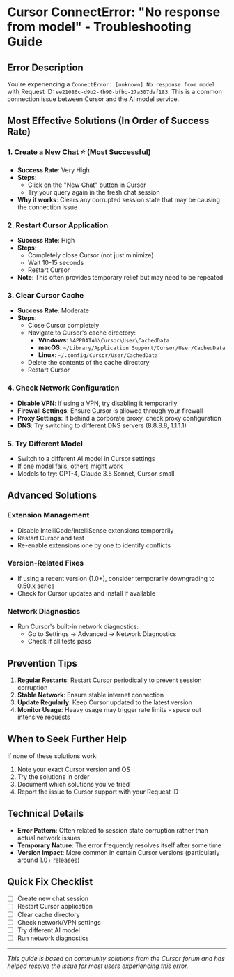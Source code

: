 # Cursor ConnectError: "No response from model" - Troubleshooting Guide

## Error Description
You're experiencing a `ConnectError: [unknown] No response from model` with Request ID: `ee21086c-d9b2-4b90-bfbc-27a307daf183`. This is a common connection issue between Cursor and the AI model service.

## Most Effective Solutions (In Order of Success Rate)

### 1. **Create a New Chat** ⭐ (Most Successful)
- **Success Rate**: Very High
- **Steps**: 
  - Click on the "New Chat" button in Cursor
  - Try your query again in the fresh chat session
- **Why it works**: Clears any corrupted session state that may be causing the connection issue

### 2. **Restart Cursor Application**
- **Success Rate**: High
- **Steps**:
  - Completely close Cursor (not just minimize)
  - Wait 10-15 seconds
  - Restart Cursor
- **Note**: This often provides temporary relief but may need to be repeated

### 3. **Clear Cursor Cache**
- **Success Rate**: Moderate
- **Steps**:
  - Close Cursor completely
  - Navigate to Cursor's cache directory:
    - **Windows**: `%APPDATA%\Cursor\User\CachedData`
    - **macOS**: `~/Library/Application Support/Cursor/User/CachedData`
    - **Linux**: `~/.config/Cursor/User/CachedData`
  - Delete the contents of the cache directory
  - Restart Cursor

### 4. **Check Network Configuration**
- **Disable VPN**: If using a VPN, try disabling it temporarily
- **Firewall Settings**: Ensure Cursor is allowed through your firewall
- **Proxy Settings**: If behind a corporate proxy, check proxy configuration
- **DNS**: Try switching to different DNS servers (8.8.8.8, 1.1.1.1)

### 5. **Try Different Model**
- Switch to a different AI model in Cursor settings
- If one model fails, others might work
- Models to try: GPT-4, Claude 3.5 Sonnet, Cursor-small

## Advanced Solutions

### Extension Management
- Disable IntelliCode/IntelliSense extensions temporarily
- Restart Cursor and test
- Re-enable extensions one by one to identify conflicts

### Version-Related Fixes
- If using a recent version (1.0+), consider temporarily downgrading to 0.50.x series
- Check for Cursor updates and install if available

### Network Diagnostics
- Run Cursor's built-in network diagnostics:
  - Go to Settings → Advanced → Network Diagnostics
  - Check if all tests pass

## Prevention Tips

1. **Regular Restarts**: Restart Cursor periodically to prevent session corruption
2. **Stable Network**: Ensure stable internet connection
3. **Update Regularly**: Keep Cursor updated to the latest version
4. **Monitor Usage**: Heavy usage may trigger rate limits - space out intensive requests

## When to Seek Further Help

If none of these solutions work:
1. Note your exact Cursor version and OS
2. Try the solutions in order
3. Document which solutions you've tried
4. Report the issue to Cursor support with your Request ID

## Technical Details

- **Error Pattern**: Often related to session state corruption rather than actual network issues
- **Temporary Nature**: The error frequently resolves itself after some time
- **Version Impact**: More common in certain Cursor versions (particularly around 1.0+ releases)

## Quick Fix Checklist

- [ ] Create new chat session
- [ ] Restart Cursor application  
- [ ] Clear cache directory
- [ ] Check network/VPN settings
- [ ] Try different AI model
- [ ] Run network diagnostics

---

*This guide is based on community solutions from the Cursor forum and has helped resolve the issue for most users experiencing this error.*
